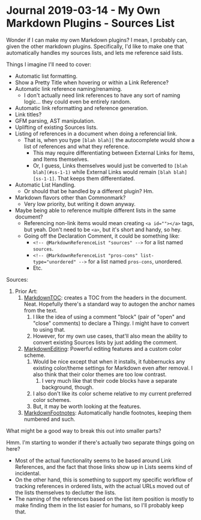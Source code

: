 Journal 2019-03-14 - My Own Markdown Plugins - Sources List
===========================================================

Wonder if I can make my own Markdown plugins?  I mean, I probably can, given the other markdown plugins.  Specifically, I'd like to make one that automatically handles my sources lists, and lets me reference said lists.

Things I imagine I'll need to cover:

- Automatic list formatting.
- Show a Pretty Title when hovering or within a Link Reference?
- Automatic link reference naming/renaming.
    - I don't actually need link references to have any sort of naming logic... they could even be entirely random.
- Automatic link reformatting and reference generation.
- Link titles?
- GFM parsing, AST manipulation.
- Uplifting of existing Sources lists.
- Listing of references in a document when doing a referencial link.
    - That is, when you type `[blah blah][` the autocomplete would show a list of references and what they reference.
        - This may require differentiating between External Links for Items, and Items themselves.
        - Or, I guess, Links themselves would just be converted to `[blah blah](#ss-1-1)` while External Links would remain `[blah blah][ss-1-1]`.  That keeps them differentiated.
- Automatic List Handling.
    - Or should that be handled by a different plugin?  Hm.
- Markdown flavors other than Commonmark?
    - Very low priority, but writing it down anyway.
- Maybe being able to reference multiple different lists in the same document?
    - Referencing non-link items would mean creating `<a id=""></a>` tags, but yeah.  Don't need to be `<a>`, but it's short and handy, so hey.
    - Going off the Declaration Comment, it could be something like:
        - `<!-- @MarkdownReferenceList "sources" -->` for a list named `sources`.
        - `<!-- @MarkdownReferenceList "pros-cons" list-type="unordered" -->` for a list named `pros-cons`, unordered.
        - Etc.

Sources:

1. Prior Art:
    1. [MarkdownTOC][ss-1-1]: creates a TOC from the headers in the document.  Neat.  Hopefully there's a standard way to autogen the anchor names from the text.
        1. I like the idea of using a comment "block" (pair of "open" and "close" comments) to declare a Thingy.  I might have to convert to using that.
        2. However, for my own use cases, that'll also mean the ability to convert existing Sources lists by just adding the comment.
    2. [MarkdownEditing][ss-1-2]: Powerful editing features and a custom color scheme.
        1. Would be nice except that when it installs, it fubbernucks any existing color/theme settings for Markdown even after removal.  I also think that their color themes are too low contrast.
            1. I very much like that their code blocks have a separate background, though.
        2. I also don't like its color scheme relative to my current preferred color schemes.
        3. But, it may be worth looking at the features.
    3. [MarkdownFootnotes][ss-1-3]: Automatically handle footnotes, keeping them numbered and such.

[ss-1-1]: https://github.com/naokazuterada/MarkdownTOC
[ss-1-2]: https://github.com/SublimeText-Markdown/MarkdownEditing
[ss-1-3]: https://github.com/classicist/MarkdownFootnotes

What might be a good way to break this out into smaller parts?

Hmm.  I'm starting to wonder if there's actually two separate things going on here?

- Most of the actual functionality seems to be based around Link References, and the fact that those links show up in Lists seems kind of incidental.
- On the other hand, this is something to support my specific workflow of tracking references in ordered lists, with the actual URLs moved out of the lists themselves to declutter the lists.
- The naming of the references based on the list item position is mostly to make finding them in the list easier for humans, so I'll probably keep that.
